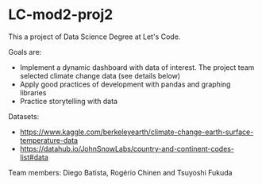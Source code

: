 # LC-mod2-proj2
This a project of Data Science Degree at Let's Code.

Goals are:
- Implement a dynamic dashboard with data of interest. The project team selected climate change data (see details below)
- Apply good practices of development with pandas and graphing libraries
- Practice storytelling with data  

Datasets:
- https://www.kaggle.com/berkeleyearth/climate-change-earth-surface-temperature-data
- https://datahub.io/JohnSnowLabs/country-and-continent-codes-list#data

Team members: Diego Batista, Rogério Chinen and Tsuyoshi Fukuda
